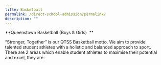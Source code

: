 ```yaml
---
title: Basketball
permalink: /direct-school-admission/permalink/
description: ""
---
```

**Queenstown Basketball (Boys & Girls)  **

“Stronger, Together” is our QTSS Basketball motto. We aim to provide talented student athletes with a holistic and balanced approach to sport. There are 2 areas which enable student athletes to maximise their potential and excel, they are: